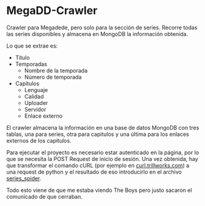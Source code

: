 # MegaDD-Crawler

Crawler para Megadede, pero solo para la sección de series. Recorre todas las series disponibles y almacena en MongoDB la información obtenida.

Lo que se extrae es:
  - Título
  - Temporadas
    - Nombre de la temporada
    - Número de temporada
  - Capítulos
    - Lenguaje
    - Calidad
    - Uploader
    - Servidor
    - Enlace externo

El crawler almacena la información en una base de datos MongoDB con tres tablas, una para series, otra para capitulos y una última para los enlaces externos de los capitulos.

Para ejecutar el proyecto es necesario estar autenticado en la página, por lo que se necesita la POST Request de inicio de sesión. Una vez obtenida, hay que transformar el comando cURL (por ejemplo en [curl.trillworks.com](curl.trillworks.com)) a una request de python y el resultado de eso introducirlo en el archivo  [series_spider](https://github.com/eduardez/MegaDD-Crawler/blob/master/spiders/series_spider.py).


Todo esto viene de que me estaba viendo The Boys pero justo sacaron el comunicado de que cerraban.

